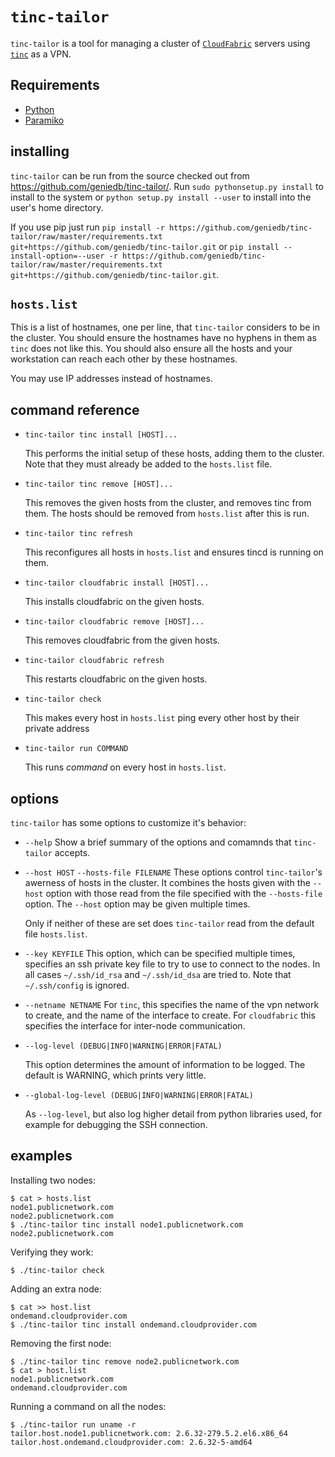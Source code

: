
`tinc-tailor`
=============

`tinc-tailor` is a tool for managing a cluster of
[`CloudFabric`](http://www.geniedb.com/) servers using
[`tinc`](http://www.tinc-vpn.org/) as a VPN.


Requirements
------------
* [Python](http://www.python.org/)
* [Paramiko](http://www.lag.net/paramiko/)

installing
----------

`tinc-tailor` can be run from the source checked out from
<https://github.com/geniedb/tinc-tailor/>.  Run `sudo pythonsetup.py install`
to install to the system or `python setup.py install --user` to install into
the user's home directory.

If you use pip just run
`pip install -r https://github.com/geniedb/tinc-tailor/raw/master/requirements.txt git+https://github.com/geniedb/tinc-tailor.git`
or
`pip install --install-option=--user -r https://github.com/geniedb/tinc-tailor/raw/master/requirements.txt git+https://github.com/geniedb/tinc-tailor.git`.

`hosts.list`
------------

This is a list of hostnames, one per line, that `tinc-tailor` considers to be
in the cluster.  You should ensure the hostnames have no hyphens in them as
`tinc` does not like this. You should also ensure all the hosts and your
workstation can reach each other by these hostnames.

You may use IP addresses instead of hostnames.


command reference
-----------------

*  `tinc-tailor tinc install [HOST]...`

   This performs the initial setup of these hosts, adding them to the cluster.
   Note that they must already be added to the `hosts.list` file. 

*  `tinc-tailor tinc remove [HOST]...`

   This removes the given hosts from the cluster, and removes tinc from them.
   The hosts should be removed from `hosts.list` after this is run.

*  `tinc-tailor tinc refresh`

   This reconfigures all hosts in `hosts.list` and ensures tincd is running on
   them.

*  `tinc-tailor cloudfabric install [HOST]...`

   This installs cloudfabric on the given hosts.

*  `tinc-tailor cloudfabric remove [HOST]...`

   This removes cloudfabric from the given hosts.

*  `tinc-tailor cloudfabric refresh`

   This restarts cloudfabric on the given hosts.

*  `tinc-tailor check`

   This makes every host in `hosts.list` ping every other host by their private
   address

*  `tinc-tailor run COMMAND`

    This runs *command* on every host in `hosts.list`.
   

options
-------

`tinc-tailor` has some options to customize it's behavior:

*  `--help`
   Show a brief summary of the options and comamnds that `tinc-tailor` accepts.

*  `--host HOST`
   `--hosts-file FILENAME`
   These options control `tinc-tailor`'s awerness of hosts in the cluster. It
   combines the hosts given with the `--host` option with those read from the
   file specified with the `--hosts-file` option. The `--host` option may be
   given multiple times.

   Only if neither of these are set does `tinc-tailor` read from the default
   file `hosts.list`.

*  `--key KEYFILE`
   This option, which can be specified multiple times, specifies an ssh private
   key file to try to use to connect to the nodes.  In all cases
   `~/.ssh/id_rsa` and `~/.ssh/id_dsa` are tried to.  Note that `~/.ssh/config`
   is ignored.

*  `--netname NETNAME`
   For `tinc`, this specifies the name of the vpn network to create, and the
   name of the interface to create. For `cloudfabric` this specifies the
   interface for inter-node communication.

*  `--log-level (DEBUG|INFO|WARNING|ERROR|FATAL)`

   This option determines the amount of information to be logged. The default
   is WARNING, which prints very little.

*  `--global-log-level (DEBUG|INFO|WARNING|ERROR|FATAL)`

   As `--log-level`, but also log higher detail from python libraries used, for
   example for debugging the SSH connection.

examples
--------

Installing two nodes:

    $ cat > hosts.list
    node1.publicnetwork.com
    node2.publicnetwork.com
    $ ./tinc-tailor tinc install node1.publicnetwork.com node2.publicnetwork.com

Verifying they work:

    $ ./tinc-tailor check

Adding an extra node:

    $ cat >> host.list
    ondemand.cloudprovider.com
    $ ./tinc-tailor tinc install ondemand.cloudprovider.com

Removing the first node:

    $ ./tinc-tailor tinc remove node2.publicnetwork.com
    $ cat > host.list
    node1.publicnetwork.com
    ondemand.cloudprovider.com

Running a command on all the nodes:

    $ ./tinc-tailor run uname -r
    tailor.host.node1.publicnetwork.com: 2.6.32-279.5.2.el6.x86_64
    tailor.host.ondemand.cloudprovider.com: 2.6.32-5-amd64
